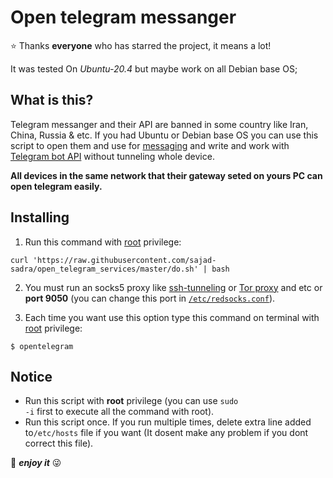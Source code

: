 Open telegram messanger
========================
⭐️ <a>Thanks **everyone** who has starred the project, it means a lot!</a>

It was tested On <i>Ubuntu-20.4</i> but maybe work on all Debian base OS;

What is this?
-------------
Telegram messanger and their API are banned in some country like Iran, China, Russia & etc.
If you had Ubuntu or Debian base OS you can use this script to open them and use for <a href="https://telegram.org/">messaging</a> and write and work with <a href="https://core.telegram.org/bots">Telegram bot API</a> without tunneling whole device.

<b>All devices in the same network that their gateway seted on yours PC can open telegram easily.</b>

Installing
----------
1. Run this command with <u>root</u> privilege:
```
curl 'https://raw.githubusercontent.com/sajad-sadra/open_telegram_services/master/do.sh' | bash
```
2. You must run an socks5 proxy like <a href="https://www.ssh.com/ssh/tunneling/">ssh-tunneling</a> or <a href="https://www.torproject.org/">Tor proxy</a> and etc or <b>port 9050</b> (you can change this port in <code><a href="https://github.com/sajad-sadra/open_telegram_services/blob/cb08203a5b726176f38356c10384fe65d8014508/redsocks.conf#L7">/etc/redsocks.conf</a></code>).

3. Each time you want use this option type this command on terminal with <u>root</u> privilege:
```
$ opentelegram
```

Notice
-------
+ Run this script with <b>root</b> privilege (you can use <code>sudo -i</code> first to execute all the command with root).
+ Run this script once. If you run multiple times, delete extra line added to<code>/etc/hosts</code> file if you want (It dosent make any problem if you dont correct this file).
 
 🥂 <i><b>enjoy it</b></i> 😜
